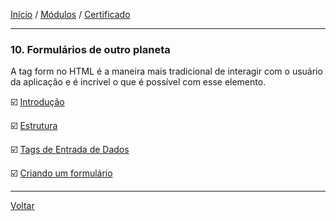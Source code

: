 [Início](https://github.com/Thalyalm/rocketseat-trilha-fundamentar) /
[Módulos](https://github.com/Thalyalm/rocketseat-trilha-fundamentar/tree/main/modulos/readme.md) /
[Certificado](https://github.com/Thalyalm/rocketseat-trilha-fundamentar/tree/main/certificado)

---

### 10. Formulários de outro planeta

A tag form no HTML é a maneira mais tradicional de interagir com o usuário da aplicação e é incrível o que é possível com esse elemento.

:ballot_box_with_check: [Introdução](https://github.com/Thalyalm/rocketseat-trilha-fundamentar/tree/main/modulos/formularios-de-outro-planeta/introducao/readme.md)

:ballot_box_with_check: [Estrutura](https://github.com/Thalyalm/rocketseat-trilha-fundamentar/tree/main/modulos/formularios-de-outro-planeta/estrutura/readme.md)

:ballot_box_with_check: [Tags de Entrada de Dados](https://github.com/Thalyalm/rocketseat-trilha-fundamentar/tree/main/modulos/formularios-de-outro-planeta/tags-de-entrada-de-dados/readme.md)

:ballot_box_with_check: [Criando um formulário](https://github.com/Thalyalm/rocketseat-trilha-fundamentar/tree/main/modulos/formularios-de-outro-planeta/criando-um-formulario/readme.md)

---

[Voltar](/modulos/readme.md)